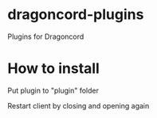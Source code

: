 # dragoncord-plugins
Plugins for Dragoncord

# How to install
Put plugin to "plugin" folder

Restart client by closing and opening again
